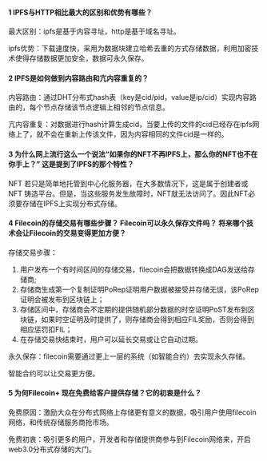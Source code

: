 #### 1 IPFS与HTTP相比最大的区别和优势有哪些？

最大区别：ipfs是基于内容寻址，http是基于域名寻址。

ipfs优势：下载速度快，采用为数据块建立哈希去重的方式存储数据，利用加密技术使得存储数据更加安全，数据可永久保存。

#### 2 IPFS是如何做到内容路由和亢内容重复的？

内容路由：通过DHT分布式hash表（key是cid/pid，value是ip/cid）实现内容路由的，每个节点存储该节点逻辑上相邻的节点信息。

亢内容重复：对数据进行hash计算生成cid，当要上传的文件的cid已经存在ipfs网络上了，就不会在重新上传该文件，因为内容相同的文件cid是一样的。

#### 3 为什么网上流行这么一个说法“如果你的NFT不再IPFS上，那么你的NFT也不在你手上？” 这是提到了IPFS的那个特性？

NFT 若只是简单地托管到中心化服务器，在大多数情况下，这是属于创建者或 NFT 铸造平台。但是，当这些服务发生故障时，NFT就无法访问了。因此NFT必须要存储在IPFS上实现分布式存储。

#### 4 Filecoin的存储交易有哪些步骤？ Filecoin可以永久保存文件吗？ 将来哪个技术会让Filecoin的交易变得更加方便？

存储交易步骤：

1. 用户发布一个有时间区间的存储交易，filecoin会把数据转换成DAG发送给存储商;
2. 存储商生成第一个复制证明PoRep证明用户数据被接受并存储无误，该PoRep证明会被发布到区块链上；
3. 存储区间中，存储商会不定期的提供随机部分数据的时空证明PoST发布到区块链，如果时空证明及时提供了，则存储商会得到相应FIL奖励，否则会得到相应惩罚扣FIL；
4. 在存储交易快结束时，用户可以延长交易或让它自动过期。

永久保存：filecoin需要通过更上一层的系统（如智能合约）去实现永久存储。

智能合约可以让交易更方便。

#### 5 为何Filecoin+ 现在免费给客户提供存储？它的初衷是什么？

免费原因：激励大众在分布式网络上存储更有意义的数据，吸引用户使用filecoin网络，和传统存储服务商抢市场。

免费初衷：吸引更多的用户，开发者和存储提供商参与到Filecoin网络来，开启web3.0分布式存储的大门。























































